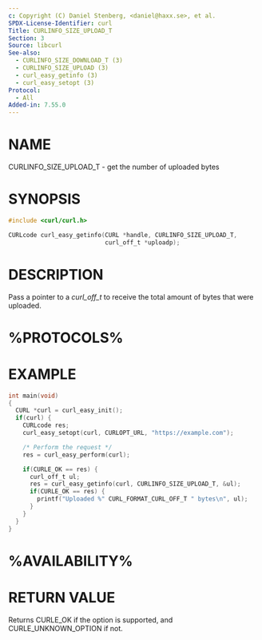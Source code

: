 ```yaml
---
c: Copyright (C) Daniel Stenberg, <daniel@haxx.se>, et al.
SPDX-License-Identifier: curl
Title: CURLINFO_SIZE_UPLOAD_T
Section: 3
Source: libcurl
See-also:
  - CURLINFO_SIZE_DOWNLOAD_T (3)
  - CURLINFO_SIZE_UPLOAD (3)
  - curl_easy_getinfo (3)
  - curl_easy_setopt (3)
Protocol:
  - All
Added-in: 7.55.0
---
```


# NAME

CURLINFO_SIZE_UPLOAD_T - get the number of uploaded bytes

# SYNOPSIS

~~~c
#include <curl/curl.h>

CURLcode curl_easy_getinfo(CURL *handle, CURLINFO_SIZE_UPLOAD_T,
                           curl_off_t *uploadp);
~~~

# DESCRIPTION

Pass a pointer to a *curl_off_t* to receive the total amount of bytes that
were uploaded.

# %PROTOCOLS%

# EXAMPLE

~~~c
int main(void)
{
  CURL *curl = curl_easy_init();
  if(curl) {
    CURLcode res;
    curl_easy_setopt(curl, CURLOPT_URL, "https://example.com");

    /* Perform the request */
    res = curl_easy_perform(curl);

    if(CURLE_OK == res) {
      curl_off_t ul;
      res = curl_easy_getinfo(curl, CURLINFO_SIZE_UPLOAD_T, &ul);
      if(CURLE_OK == res) {
        printf("Uploaded %" CURL_FORMAT_CURL_OFF_T " bytes\n", ul);
      }
    }
  }
}
~~~

# %AVAILABILITY%

# RETURN VALUE

Returns CURLE_OK if the option is supported, and CURLE_UNKNOWN_OPTION if not.
